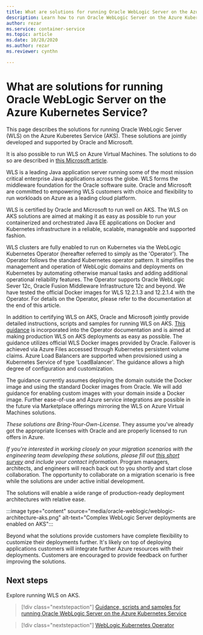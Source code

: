 ```yaml
---
title: What are solutions for running Oracle WebLogic Server on the Azure Kubernetes Service
description: Learn how to run Oracle WebLogic Server on the Azure Kubernetes Service.
author: rezar
ms.service: container-service
ms.topic: article
ms.date: 10/28/2020
ms.author: rezar
ms.reviewer: cynthn

---
```

# What are solutions for running Oracle WebLogic Server on the Azure Kubernetes Service?

This page describes the solutions for running Oracle WebLogic Server (WLS) on the Azure Kuberetes Service (AKS). These solutions are jointly developed and supported by Oracle and Microsoft.

It is also possible to run WLS on Azure Virtual Machines. The solutions to do so are described in [this Microsoft article](https://docs.microsoft.com/en-us/azure/virtual-machines/workloads/oracle/oracle-weblogic). 

WLS is a leading Java application server running some of the most mission critical enterprise Java applications across the globe. WLS forms the middleware foundation for the Oracle software suite. Oracle and Microsoft are committed to empowering WLS customers with choice and flexibility to run workloads on Azure as a leading cloud platform.

WLS is certified by Oracle and Microsoft to run well on AKS. The WLS on AKS solutions are aimed at making it as easy as possible to run your containerized and orchestrated Java EE applications on Docker and Kubernetes infrastructure in a reliable, scalable, manageable and supported fashion.

WLS clusters are fully enabled to run on Kubernetes via the WebLogic Kubernetes Operator (hereafter referred to simply as the 'Operator'). The Operator follows the standard Kubernetes operator pattern. It simplifies the management and operation of WebLogic domains and deployments on Kubernetes by automating otherwise manual tasks and adding additional operational reliability features. The Operator supports Oracle WebLogic Sever 12c, Oracle Fusion Middleware Infrastructure 12c and beyond. We have tested the official Docker images for WLS 12.2.1.3 and 12.2.1.4 with the Operator. For details on the Operator, please refer to the documentation at the end of this article.

In addition to certifying WLS on AKS, Oracle and Microsoft jointly provide detailed instructions, scripts and samples for running WLS on AKS. [This guidance](https://oracle.github.io/weblogic-kubernetes-operator/samples/simple/azure-kubernetes-service/) is incorporated into the Operator documentation and is aimed at making production WLS on AKS deployments as easy as possible. The guidance utilizes official WLS Docker images provided by Oracle. Failover is achieved via Azure Files accessed through Kubernetes persistent volume claims. Azure Load Balancers are supported when provisioned using a Kubernetes Service of type 'LoadBalancer'. The guidance allows a high degree of configuration and customization.

The guidance currently assumes deploying the domain outside the Docker image and using the standard Docker images from Oracle. We will add guidance for enabling custom images with your domain inside a Docker image. Further ease-of-use and Azure service integrations are possible in the future via Marketplace offerings mirroring the WLS on Azure Virtual Machines solutions.

_These solutions are Bring-Your-Own-License_. They assume you've already got the appropriate licenses with Oracle and are properly licensed to run offers in Azure.

_If you're interested in working closely on your migration scenarios with the engineering team developing these solutions, please fill out [this short survey](https://aka.ms/wls-on-azure-survey) and include your contact information_. Program managers, architects, and engineers will reach back out to you shortly and start close collaboration. The opportunity to collaborate on a migration scenario is free while the solutions are under active initial development.

The solutions will enable a wide range of production-ready deployment architectures with relative ease.

:::image type="content" source="media/oracle-weblogic/weblogic-architecture-aks.png" alt-text="Complex WebLogic Server deployments are enabled on AKS":::

Beyond what the solutions provide customers have complete flexibility to customize their deployments further. It's likely on top of deploying applications customers will integrate further Azure resources with their deployments. Customers are encouraged to provide feedback on further improving the solutions.

## Next steps

Explore running WLS on AKS.

> [!div class="nextstepaction"]
> [Guidance, scripts and samples for running Oracle WebLogic Server on the Azure Kubernetes Service](https://oracle.github.io/weblogic-kubernetes-operator/samples/simple/azure-kubernetes-service/)

> [!div class="nextstepaction"]
> [WebLogic Kubernetes Operator](https://oracle.github.io/weblogic-kubernetes-operator/)
